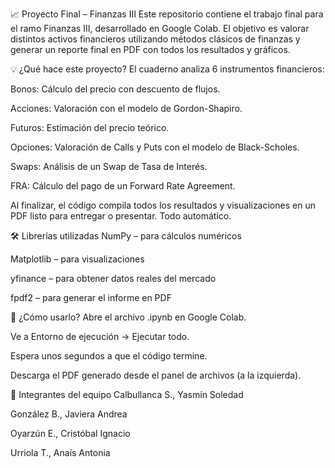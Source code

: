 
📈 Proyecto Final – Finanzas III
Este repositorio contiene el trabajo final para el ramo Finanzas III, desarrollado en Google Colab. El objetivo es valorar distintos activos financieros utilizando métodos clásicos de finanzas y generar un reporte final en PDF con todos los resultados y gráficos.

💡 ¿Qué hace este proyecto?
El cuaderno analiza 6 instrumentos financieros:

Bonos: Cálculo del precio con descuento de flujos.

Acciones: Valoración con el modelo de Gordon-Shapiro.

Futuros: Estimación del precio teórico.

Opciones: Valoración de Calls y Puts con el modelo de Black-Scholes.

Swaps: Análisis de un Swap de Tasa de Interés.

FRA: Cálculo del pago de un Forward Rate Agreement.

Al finalizar, el código compila todos los resultados y visualizaciones en un PDF listo para entregar o presentar. Todo automático.

🛠️ Librerías utilizadas
NumPy – para cálculos numéricos

Matplotlib – para visualizaciones

yfinance – para obtener datos reales del mercado

fpdf2 – para generar el informe en PDF

🚀 ¿Cómo usarlo?
Abre el archivo .ipynb en Google Colab.

Ve a Entorno de ejecución → Ejecutar todo.

Espera unos segundos a que el código termine.

Descarga el PDF generado desde el panel de archivos (a la izquierda).

👥 Integrantes del equipo
Calbullanca S., Yasmín Soledad

González B., Javiera Andrea

Oyarzún E., Cristóbal Ignacio

Urriola T., Anaís Antonia
